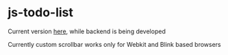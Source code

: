 # js-todo-list


Current version [here](https://subelta.github.io/js-todo-list/index.html), while backend is being developed


Currently custom scrollbar works only for Webkit and Blink based browsers 
